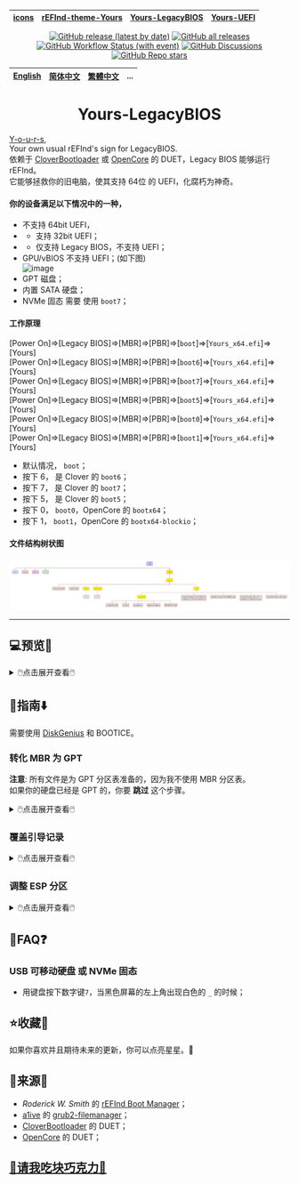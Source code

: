 [icons](https://github.com/M-L-P/icons)|[rEFInd-theme-Yours](https://github.com/M-L-P/rEFInd-theme-Yours)|[Yours-LegacyBIOS](https://github.com/M-L-P/Yours-LegacyBIOS)|[Yours-UEFI](https://github.com/M-L-P/Yours-UEFI)
-|-|-|-

<div align="center">

[![GitHub release (latest by date)](https://img.shields.io/github/v/release/M-L-P/Yours-LegacyBIOS)](https://github.com/M-L-P/Yours-LegacyBIOS/releases/latest)
[![GitHub all releases](https://img.shields.io/github/downloads/M-L-P/Yours-LegacyBIOS/total)](https://github.com/M-L-P/Yours-LegacyBIOS/releases)
[![GitHub Workflow Status (with event)](https://img.shields.io/github/actions/workflow/status/M-L-P/Yours-LegacyBIOS/%E6%89%93%E5%8C%85.yml)](https://github.com/M-L-P/Yours-LegacyBIOS/actions)
[![GitHub Discussions](https://img.shields.io/github/discussions/M-L-P/Yours-LegacyBIOS)](https://github.com/M-L-P/Yours-LegacyBIOS/discussions)
[![GitHub Repo stars](https://img.shields.io/github/stars/M-L-P/Yours-LegacyBIOS?style=social)](https://github.com/M-L-P/Yours-LegacyBIOS/stargazers)

</div>

[English](README.md)|[简体中文](README-自述文件.md)|[繁體中文](README-繁體中文.md)|...
--|--|--|--

<h1 align="center">Yours-LegacyBIOS</h1>

[Y-o-u-r-s](https://github.com/M-L-P/rEFInd-theme-Yours),<br/>
Your own usual rEFInd's sign for LegacyBIOS.<br/>
依赖于 [CloverBootloader](https://github.com/CloverHackyColor/CloverBootloader) 或 [OpenCore](https://github.com/acidanthera/OpenCorePkg) 的 DUET，Legacy BIOS 能够运行 rEFInd。<br/>
它能够拯救你的旧电脑，使其支持 64位 的 UEFI，化腐朽为神奇。
#### 你的设备满足以下情况中的一种，
- 不支持 64bit UEFI，
- - 支持 32bit UEFI；
- - 仅支持 Legacy BIOS，不支持 UEFI；
- GPU/vBIOS 不支持 UEFI；(如下图)<br/>
![image](https://user-images.githubusercontent.com/69227436/213923710-120c5a02-30ea-4005-b2fe-c8e9adc7b6d7.png)
- GPT 磁盘；
- 内置 SATA 硬盘；
- NVMe 固态 需要 使用 `boot7`；
#### 工作原理
[Power On]=>[Legacy BIOS]=>[MBR]=>[PBR]=>[`boot`]=>[`Yours_x64.efi`]=>[Yours]<br/>
[Power On]=>[Legacy BIOS]=>[MBR]=>[PBR]=>[`boot6`]=>[`Yours_x64.efi`]=>[Yours]<br/>
[Power On]=>[Legacy BIOS]=>[MBR]=>[PBR]=>[`boot7`]=>[`Yours_x64.efi`]=>[Yours]<br/>
[Power On]=>[Legacy BIOS]=>[MBR]=>[PBR]=>[`boot5`]=>[`Yours_x64.efi`]=>[Yours]<br/>
[Power On]=>[Legacy BIOS]=>[MBR]=>[PBR]=>[`boot0`]=>[`Yours_x64.efi`]=>[Yours]<br/>
[Power On]=>[Legacy BIOS]=>[MBR]=>[PBR]=>[`boot1`]=>[`Yours_x64.efi`]=>[Yours]<br/>
- 默认情况， `boot`；
- 按下 6， 是 Clover 的 `boot6`；
- 按下 7， 是 Clover 的 `boot7`；
- 按下 5， 是 Clover 的 `boot5`；
- 按下 0， `boot0`，OpenCore 的 `bootx64`；
- 按下 1， `boot1`，OpenCore 的 `bootx64-blockio`；
#### 文件结构树状图
<img src="https://raw.githubusercontent.com/M-L-P/.github/main/screenshots/Yours-LegacyBIOS/Yours-LegacyBIOS.png">

-----------------------------------------------------------------------------------------------------------------------------------
## 💻️预览👀

<details>
<summary>🖱️点击展开查看🖱️</summary>

<img src="https://raw.githubusercontent.com/M-L-P/.github/main/screenshots/Yours-LegacyBIOS/about.duet.png">
<img src="https://raw.githubusercontent.com/M-L-P/.github/main/screenshots/Yours/M.big.png">
</details>

## 🧭指南⬇️

需要使用 [DiskGenius](https://www.diskgenius.com/) 和 BOOTICE。
### 转化 MBR 为 GPT
__注意__: 所有文件是为 GPT 分区表准备的，因为我不使用 MBR 分区表。<br/>
如果你的硬盘已经是 GPT 的，你要 __跳过__ 这个步骤。
<details>
<summary>🖱️点击展开查看🖱️</summary>
https://www.diskgenius.com/manual/convert-partition-table-style.php

![image](https://github.com/M-L-P/Yours-LegacyBIOS/assets/69227436/93246cd8-f616-43c7-a5ac-8ca224ef8fb0)
</details>

### 覆盖引导记录

<details>
<summary>🖱️点击展开查看🖱️</summary>

#### 备份 EFI 文件
- 打开 DiskGenius；
- 把 ESP分区 中的所有的文件 复制到其他你想要的位置；
#### 格式化 ESP 成 FAT32
- 打开 DiskGenius；
- 格式化 ESP 成 FAT32(Basic data partition)；
- - 或者 在第一个分区前面 创建一个 FAT32 分区。
#### 覆盖 MBR 和 PBR
- 打开 BOOTICE；
- `zip: Boot_Record\MBR.bin` 用来覆盖内置 SATA 硬盘的 MBR；<br/>
  ![mbr](https://github.com/M-L-P/Yours-LegacyBIOS/assets/69227436/af8d8cb4-3e10-48a8-ab06-71a8e69ed3ba)

- `zip: Boot_Record\PBR.bin` 用来覆盖 FAT32 的 PBR；<br/>
  ![pbr](https://github.com/M-L-P/Yours-LegacyBIOS/assets/69227436/a2a6f8f1-6b28-48a3-90fc-b7ed140adc86)

#### 把 FAT32 变成 ESP
- 打开 DiskGenius；
- [编辑分区参数](https://www.diskgenius.com/manual/modify-partition-para.php), set the FAT32 as ESP；
- 命名为 `EFI system partition`(如下图)<br/>
[<img src="https://github.com/M-L-P/Yours-LegacyBIOS/assets/69227436/2fb6df69-e8be-4b67-b00f-ebde03fa0538">](https://www.diskgenius.com/manual/modify-partition-para.php)
</details>

### 调整 ESP 分区

<details>
<summary>🖱️点击展开查看🖱️</summary>

#### 恢复 EFI 文件
- 从你的备份中把 EFI 文件恢复进 ESP 分区。

#### 复制 Yours 到 ESP 分区
- 复制文件 `zip: ESP\boot` 到 `ESP: \`；
- 复制文件 `zip: ESP\boot5` 到 `ESP: \`；
- 复制文件 `zip: ESP\boot6` 到 `ESP: \`；
- 复制文件 `zip: ESP\boot7` 到 `ESP: \`；
- 复制文件 `zip: ESP\boot0` 到 `ESP: \`；
- 复制文件 `zip: ESP\boot1` 到 `ESP: \`；
- 复制文件夹 `zip: ESP\EFI\Yours` 到 `ESP: \EFI`；

#### 若有 黑苹果
为了让图形界面衔接得更加紧密，中途没有代码界面，同时支持安全启动<br/>
<details>
<summary>🖱️点击展开查看🖱️</summary>

文件名|所在目录|文件原理|文件功能
-|-|-|-
`GRUB_PreLoader_CLOVER.efi`|`EFI\Yours\efi\Hackintosh`|链接到 `EFI\CLOVER\CLOVERX64.efi`|预启动 CloverBootloader
`GRUB_PreLoader_CLOVER.png`|`EFI\Yours\efi\Hackintosh`|同名显示图标|用于显示 Clover 的启动图标
`GRUB_PreLoader_OC.efi`|`EFI\Yours\efi\Hackintosh`|链接到 `EFI\OC\OpenCore.efi`|预启动 OpenCore
`GRUB_PreLoader_OC.png`|`EFI\Yours\efi\Hackintosh`|同名显示图标|用于显示 OC 的启动图标

#### 若是 OpenCore
- 你应该编辑 `config.plist` 设置 `LauncherOption=System` ；

#### 若不用黑果
- 你可以选定 Clover 或 OC 的启动图标，按下【Delete】，隐藏对应的入口。
</details>

</details>

## 📝FAQ❓️
### USB 可移动硬盘 或 NVMe 固态
- 用键盘按下数字键`7`，当黑色屏幕的左上角出现白色的 `_` 的时候；

## ⭐收藏🌟
如果你喜欢并且期待未来的更新，你可以点亮星星。💫

## 🎉来源🎊
- *Roderick W. Smith* 的 [rEFInd Boot Manager](http://www.rodsbooks.com/refind/)；
- [a1ive](https://github.com/a1ive) 的 [grub2-filemanager](https://github.com/a1ive/grub2-filemanager)；
- [CloverBootloader](https://github.com/CloverHackyColor/CloverBootloader) 的 DUET；
- [OpenCore](https://github.com/acidanthera/OpenCorePkg) 的 DUET；

## [🧁请我吃块巧克力🍫](https://github.com/M-L-P/.github/blob/main/profile/chocolate/README.md)